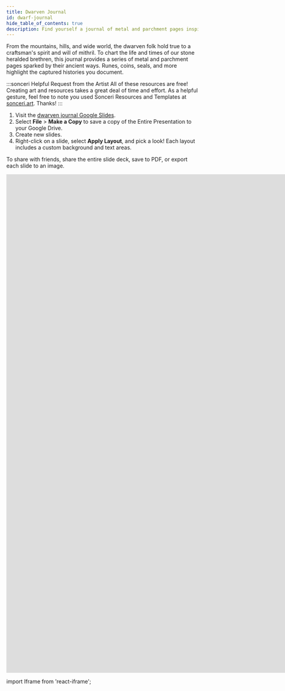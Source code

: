 ```yaml
---
title: Dwarven Journal
id: dwarf-journal
hide_table_of_contents: true
description: Find yourself a journal of metal and parchment pages inspired by dwarves. Google Slides journal series.
---
```


From the mountains, hills, and wide world, the dwarven folk hold true to a craftsman's spirit and will of mithril. To chart the life and times of our stone heralded brethren, this journal provides a series of metal and parchment pages sparked by their ancient ways. Runes, coins, seals, and more highlight the captured histories you document.

:::sonceri Helpful Request from the Artist
All of these resources are free! Creating art and resources takes a great deal of time and effort. As a helpful gesture, feel free to note you used Sonceri Resources and Templates at [sonceri.art](https://sonceri.art/). Thanks!
:::

1. Visit the [dwarven journal Google Slides](https://docs.google.com/presentation/d/1xzY_uKpY9G_YWiuTE4wM7hBwyA29WVRs6oe13rhYn80).
2. Select **File** > **Make a Copy** to save a copy of the Entire Presentation to your Google Drive.
3. Create new slides.
4. Right-click on a slide, select **Apply Layout**, and pick a look! Each layout includes a custom background and text areas.

To share with friends, share the entire slide deck, save to PDF, or export each slide to an image.

<div className='responsive-google-slides'>

<iframe src="https://docs.google.com/presentation/d/e/2PACX-1vQdA7m06rNVjIUC9Tm7Sv9ymAJCKqFB6bgH3OEXFxbSxJnONAS5-Dqh1xTxBowl6RotBX9WuZ-ew2-o/embed?start=false&loop=false&delayms=3000" frameborder="0" width="1920" height="1309" allowFullScreen="true" mozallowFullScreen="true" webkitallowFullScreen="true"></iframe>

</div>


import Iframe from 'react-iframe';